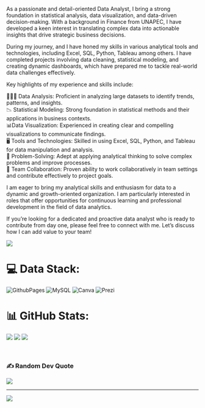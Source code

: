 As a passionate and detail-oriented Data Analyst, I bring a strong foundation in statistical analysis, data visualization, and data-driven decision-making. With a background in Finance from UNAPEC, I have developed a keen interest in translating complex data into actionable insights that drive strategic business decisions.

During my journey, and I have honed my skills in various analytical tools and technologies, including Excel, SQL, Python, Tableau among others. I have completed projects involving data cleaning, statistical modeling, and creating dynamic dashboards, which have prepared me to tackle real-world data challenges effectively.

Key highlights of my experience and skills include:

👩🏼‍💻 Data Analysis: Proficient in analyzing large datasets to identify trends, patterns, and insights. <br>
📉 Statistical Modeling: Strong foundation in statistical methods and their applications in business contexts. <br>
📊Data Visualization: Experienced in creating clear and compelling visualizations to communicate findings. <br>
🖥️ Tools and Technologies: Skilled in using Excel, SQL, Python, and Tableau for data manipulation and analysis. <br>
🔗 Problem-Solving: Adept at applying analytical thinking to solve complex problems and improve processes. <br>
👥 Team Collaboration: Proven ability to work collaboratively in team settings and contribute effectively to project goals. <br>

I am eager to bring my analytical skills and enthusiasm for data to a dynamic and growth-oriented organization. I am particularly interested in roles that offer opportunities for continuous learning and professional development in the field of data analytics.

If you’re looking for a dedicated and proactive data analyst who is ready to contribute from day one, please feel free to connect with me. Let’s discuss how I can add value to your team!
  

<!---
Sktt110/Sktt110 is a ✨ special ✨ repository because its `README.md` (this file) appears on your GitHub profile.
You can click the Preview link to take a look at your changes.
--->
[![](https://visitcount.itsvg.in/api?id=Sktt110&icon=0&color=10)](https://visitcount.itsvg.in)


# 💻 Data Stack:
 ![GithubPages](https://img.shields.io/badge/github%20pages-121013?style=plastic&logo=github&logoColor=white)  ![MySQL](https://img.shields.io/badge/mysql-%2300000f.svg?style=plastic&logo=mysql&logoColor=white) ![Canva](https://img.shields.io/badge/Canva-%2300C4CC.svg?style=plastic&logo=Canva&logoColor=white) ![Prezi](https://img.shields.io/badge/Prezi-%23000000.svg?style=plastic&logo=Prezi&logoColor=white)



# 📊 GitHub Stats:
![](https://github-readme-stats.vercel.app/api?username=Sktt110&theme=radical&hide_border=false&include_all_commits=false&count_private=false)
![](https://github-readme-streak-stats.herokuapp.com/?user=Sktt110&theme=radical&hide_border=false)
![](https://github-readme-stats.vercel.app/api/top-langs/?username=Sktt110&theme=radical&hide_border=false&include_all_commits=false&count_private=false&layout=compact)

<br>

### ✍️ Random Dev Quote
![](https://quotes-github-readme.vercel.app/api?type=horizontal&theme=radical)

---
[![](https://visitcount.itsvg.in/api?id=Sktt110&icon=0&color=10)](https://visitcount.itsvg.in)


